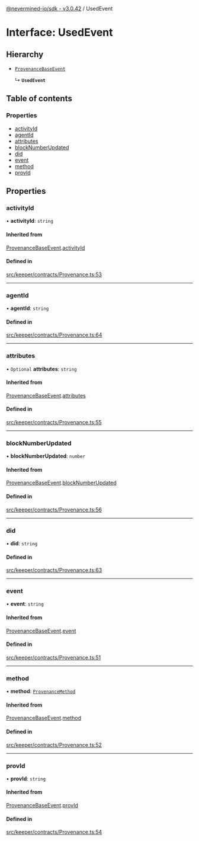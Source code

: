 [@nevermined-io/sdk - v3.0.42](../code-reference.md) / UsedEvent

# Interface: UsedEvent

## Hierarchy

- [`ProvenanceBaseEvent`](ProvenanceBaseEvent.md)

  ↳ **`UsedEvent`**

## Table of contents

### Properties

- [activityId](UsedEvent.md#activityid)
- [agentId](UsedEvent.md#agentid)
- [attributes](UsedEvent.md#attributes)
- [blockNumberUpdated](UsedEvent.md#blocknumberupdated)
- [did](UsedEvent.md#did)
- [event](UsedEvent.md#event)
- [method](UsedEvent.md#method)
- [provId](UsedEvent.md#provid)

## Properties

### activityId

• **activityId**: `string`

#### Inherited from

[ProvenanceBaseEvent](ProvenanceBaseEvent.md).[activityId](ProvenanceBaseEvent.md#activityid)

#### Defined in

[src/keeper/contracts/Provenance.ts:53](https://github.com/nevermined-io/sdk-js/blob/6dae17b3b84450d8e4cc72ede504295494f55c56/src/keeper/contracts/Provenance.ts#L53)

---

### agentId

• **agentId**: `string`

#### Defined in

[src/keeper/contracts/Provenance.ts:64](https://github.com/nevermined-io/sdk-js/blob/6dae17b3b84450d8e4cc72ede504295494f55c56/src/keeper/contracts/Provenance.ts#L64)

---

### attributes

• `Optional` **attributes**: `string`

#### Inherited from

[ProvenanceBaseEvent](ProvenanceBaseEvent.md).[attributes](ProvenanceBaseEvent.md#attributes)

#### Defined in

[src/keeper/contracts/Provenance.ts:55](https://github.com/nevermined-io/sdk-js/blob/6dae17b3b84450d8e4cc72ede504295494f55c56/src/keeper/contracts/Provenance.ts#L55)

---

### blockNumberUpdated

• **blockNumberUpdated**: `number`

#### Inherited from

[ProvenanceBaseEvent](ProvenanceBaseEvent.md).[blockNumberUpdated](ProvenanceBaseEvent.md#blocknumberupdated)

#### Defined in

[src/keeper/contracts/Provenance.ts:56](https://github.com/nevermined-io/sdk-js/blob/6dae17b3b84450d8e4cc72ede504295494f55c56/src/keeper/contracts/Provenance.ts#L56)

---

### did

• **did**: `string`

#### Defined in

[src/keeper/contracts/Provenance.ts:63](https://github.com/nevermined-io/sdk-js/blob/6dae17b3b84450d8e4cc72ede504295494f55c56/src/keeper/contracts/Provenance.ts#L63)

---

### event

• **event**: `string`

#### Inherited from

[ProvenanceBaseEvent](ProvenanceBaseEvent.md).[event](ProvenanceBaseEvent.md#event)

#### Defined in

[src/keeper/contracts/Provenance.ts:51](https://github.com/nevermined-io/sdk-js/blob/6dae17b3b84450d8e4cc72ede504295494f55c56/src/keeper/contracts/Provenance.ts#L51)

---

### method

• **method**: [`ProvenanceMethod`](../enums/ProvenanceMethod.md)

#### Inherited from

[ProvenanceBaseEvent](ProvenanceBaseEvent.md).[method](ProvenanceBaseEvent.md#method)

#### Defined in

[src/keeper/contracts/Provenance.ts:52](https://github.com/nevermined-io/sdk-js/blob/6dae17b3b84450d8e4cc72ede504295494f55c56/src/keeper/contracts/Provenance.ts#L52)

---

### provId

• **provId**: `string`

#### Inherited from

[ProvenanceBaseEvent](ProvenanceBaseEvent.md).[provId](ProvenanceBaseEvent.md#provid)

#### Defined in

[src/keeper/contracts/Provenance.ts:54](https://github.com/nevermined-io/sdk-js/blob/6dae17b3b84450d8e4cc72ede504295494f55c56/src/keeper/contracts/Provenance.ts#L54)
